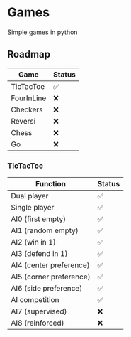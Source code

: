 # Games
Simple games in python

## Roadmap

Game                     | Status
-------------------------|--------------------
TicTacToe                | :white_check_mark:
FourInLine               | :x:
Checkers                 | :x:
Reversi                  | :x:
Chess                    | :x:
Go                       | :x:

### TicTacToe

Function                 | Status
-------------------------|--------------------
Dual player              | :white_check_mark:
Single player            | :white_check_mark:
AI0 (first empty)        | :white_check_mark:
AI1 (random empty)       | :white_check_mark:
AI2 (win in 1)           | :white_check_mark:
AI3 (defend in 1)        | :white_check_mark:
AI4 (center preference)  | :white_check_mark:
AI5 (corner preference)  | :white_check_mark:
AI6 (side preference)    | :white_check_mark:
AI competition           | :white_check_mark:
AI7 (supervised)         | :x:
AI8 (reinforced)         | :x:

